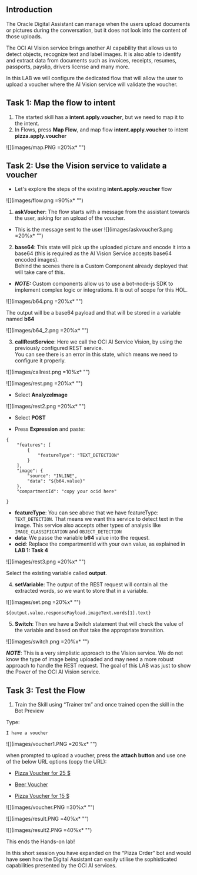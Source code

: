 ## Introduction

The Oracle Digital Assistant can manage when the users upload documents or pictures during the conversation, but it does not look into the content of those uploads. 

The OCI AI Vision service brings another AI capability that allows us to detect objects, recognize text and label images. It is also able to identify and extract data from documents such as invoices, receipts, resumes, passports, payslip, drivers license and many more.

In this LAB we will  configure the dedicated flow that will allow the user to upload a voucher where the AI Vision service will validate the voucher.

## Task 1: Map the flow to intent

1.  The started skill has a **intent.apply.voucher**, but we need to map it to the intent.
2.  In Flows, press **Map Flow**, and map flow **intent.apply.voucher** to intent **pizza.apply.voucher**

![](images/map.PNG =20%x*  "")

## Task 2: Use the Vision service to validate a voucher

-   Let's explore the steps of the existing **intent.apply.voucher** flow

![](images/flow.png =90%x*  "") 

1. **askVoucher**: The flow starts with a message from the assistant towards the user, asking for an upload of the voucher.

-   This is the message sent to the user
![](images/askvoucher3.png =20%x*  "") 

2. **base64**: This state will pick up the uploaded picture and encode it into a base64 (this is required as the AI Vision Service accepts base64 encoded images). 
  <br>Behind the scenes there is a Custom Component already deployed that will take care of this. 

* ***NOTE:*** Custom components allow us to use a bot-node-js SDK to implement complex logic or integrations. It is out of scope for this HOL.

![](images/b64.png =20%x*  "") 

The output will be a base64 payload and that will be stored in a variable named **b64**

![](images/b64_2.png =20%x*  "") 


3. **callRestService**: Here we call the OCI AI Service Vision, by using the previously configured REST service.
<br>You can see there is an error in this state, which means we need to configure it properly.

![](images/callrest.png =10%x*  "") 
  
![](images/rest.png =20%x*  "") 

*   Select **AnalyzeImage**

![](images/rest2.png =20%x*  "") 

*   Select **POST**

*   Press **Expression** and paste:
```
{
    "features": [
        {
            "featureType": "TEXT_DETECTION"
        }
    ],
    "image": {
        "source": "INLINE",
        "data": "${b64.value}"
    },
    "compartmentId": "copy your ocid here"
	
}
```
 * **featureType**: You can see above that we have featureType: `TEXT_DETECTION`. 
That means we want this service to detect text in the image. This service also accepts other types of analysis like `IMAGE_CLASSIFICATION` and `OBJECT_DETECTION`
 * **data**: We passe the variable **b64** value into the request.
 * **ocid**: Replace the compartmentId with your own value, as explained in **LAB 1: Task 4**

![](images/rest3.png =20%x*  "") 

Select the existing variable called **output**. 

4. **setVariable**: The output of the REST request will contain all the extracted words, so we want to store that in a variable.

![](images/set.png =20%x*  "") 

```
${output.value.responsePayload.imageText.words[1].text}
```

5. **Switch**: Then we have a Switch statement that will check the value of the variable and based on that take the appropriate transition.

![](images/switch.png =20%x*  "") 


***NOTE***: This is a very simplistic approach to the Vision service. We do not know the type of image being uploaded and may need a more robust approach to handle the REST request. The goal of this LAB was just to show the Power of the OCI AI Vision service. 

## Task 3: Test the Flow
1.	Train the Skill using “Trainer tm” and once trained open the skill in the Bot Preview

Type:
```
I have a voucher
```

![](images/voucher1.PNG =20%x*  "") 

when prompted to upload a voucher, press the **attach button** and use one of the below URL options (copy the URL):

* [Pizza Voucher for 25 $](https://objectstorage.eu-amsterdam-1.oraclecloud.com/n/idppdqf7rmfq/b/HOL/o/Pizza%2BVoucher25.png)

* [Beer Voucher](https://objectstorage.eu-amsterdam-1.oraclecloud.com/n/idppdqf7rmfq/b/HOL/o/Beer.png)

* [Pizza Voucher for 15 $](https://objectstorage.eu-amsterdam-1.oraclecloud.com/n/idppdqf7rmfq/b/HOL/o/Pizza%2BVoucher15.png)


![](images/voucher.PNG =30%x*  "") 

![](images/result.PNG =40%x*  "") 

![](images/result2.PNG =40%x*  "") 



This ends the Hands-on lab!

In this short session you have expanded on the “Pizza Order” bot and would have seen how the Digital Assistant can easily utilise the sophisticated capabilities presented by the OCI AI services.


